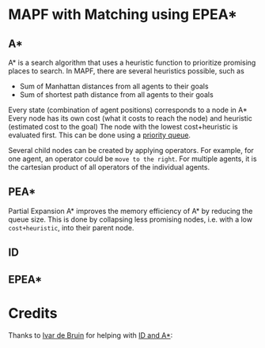 # MAPF with Matching using EPEA*

## A*
A* is a search algorithm that uses a heuristic function to prioritize promising places to search.
In MAPF, there are several heuristics possible, such as
- Sum of Manhattan distances from all agents to their goals
- Sum of shortest path distance from all agents to their goals

Every state (combination of agent positions) corresponds to a node in A*
Every node has its own cost (what it costs to reach the node) and heuristic (estimated cost to the goal)
The node with the lowest cost+heuristic is evaluated first.
This can be done using a [priority queue](https://en.wikipedia.org/wiki/Priority_queue).

Several child nodes can be created by applying operators. 
For example, for one agent, an operator could be `move to the right`.
For multiple agents, it is the cartesian product of all operators of the individual agents.

## PEA*
Partial Expansion A* improves the memory efficiency of A* by reducing the queue size.
This is done by collapsing less promising nodes, i.e. with a low `cost+heuristic`, into their parent node. 

## ID

## EPEA*

# Credits
Thanks to [Ivar de Bruin](https://github.com/ivardb) for helping with [ID and A*](https://github.com/ivardb/Astar-OD-ID):